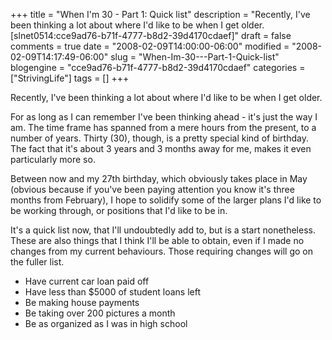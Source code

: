 +++
title = "When I'm 30 - Part 1: Quick list"
description = "Recently, I've been thinking a lot about where I'd like to be when I get older. [slnet0514:cce9ad76-b71f-4777-b8d2-39d4170cdaef]"
draft = false
comments = true
date = "2008-02-09T14:00:00-06:00"
modified = "2008-02-09T14:17:49-06:00"
slug = "When-Im-30---Part-1-Quick-list"
blogengine = "cce9ad76-b71f-4777-b8d2-39d4170cdaef"
categories = ["StrivingLife"]
tags = []
+++

<p>
Recently, I&#39;ve been thinking a lot about where I&#39;d like to be when I get older. 
</p>
<p>
For as long as I can remember I&#39;ve been thinking ahead - it&#39;s just the way I am. The time frame has spanned from a mere hours from the present, to a number of years. Thirty (30), though, is a pretty special kind of birthday. The fact that it&#39;s about 3 years and 3 months away for me, makes it even particularly more so. 
</p>
<p>
Between now and my 27th birthday, which obviously takes place in May (obvious because if you&#39;ve been paying attention you know it&#39;s three months from February), I hope to solidify some of the larger plans I&#39;d like to be working through, or positions that I&#39;d like to be in. 
</p>
<p>
It&#39;s a quick list now, that I&#39;ll undoubtedly add to, but is a start nonetheless. These are also things that I think I&#39;ll be able to obtain, even if I made no changes from my current behaviours. Those requiring changes will go on the fuller list. 
</p>
<ul>
	<li>
	<div>
	Have current car loan paid off 
	</div>
	</li>
	<li>
	<div>
	Have less than $5000 of student loans left 
	</div>
	</li>
	<li>
	<div>
	Be making house payments 
	</div>
	</li>
	<li>
	<div>
	Be taking over 200 pictures a month 
	</div>
	</li>
	<li>
	<div>
	Be as organized as I was in high school 
	</div>
	</li>
</ul>
<p>
&nbsp;
</p>

